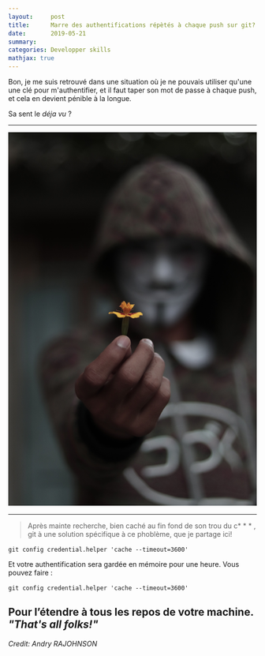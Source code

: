 ```yaml
---
layout:     post
title:      Marre des authentifications répètés à chaque push sur git?
date:       2019-05-21
summary:    
categories: Developper skills
mathjax: true
---
```


Bon, je me suis retrouvé dans une situation où je ne pouvais utiliser qu'une une clé pour m'authentifier, et il faut taper son  mot de passe à chaque push, et cela en devient pénible à la longue.

Sa sent le *déja vu* ?

--- 

![mask](/images/push.jpg)

---

>Après mainte recherche, bien caché au fin fond de son trou du c* * * , git à une solution spécifique à ce phoblème,  que je partage ici!


```git
git config credential.helper 'cache --timeout=3600'
```

Et votre authentification sera gardée en mémoire pour une heure. Vous pouvez faire :

```git
git config credential.helper 'cache --timeout=3600'
```

Pour l’étendre à tous les repos de votre machine. *"That's all folks!"*
---

  <footer><cite title="git">Credit: Andry RAJOHNSON</cite></footer>